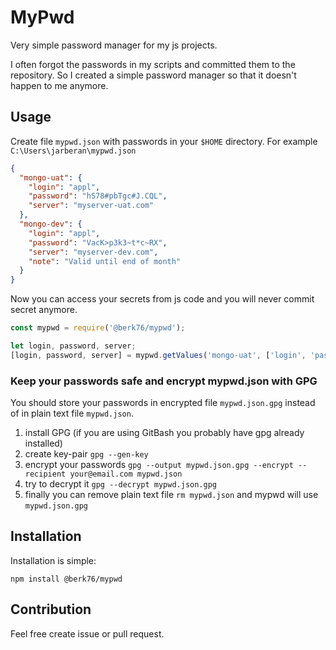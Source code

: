 # MyPwd

Very simple password manager for my js projects.

I often forgot the passwords in my scripts and committed them to the repository. So I created a simple password manager so that it doesn't happen to me anymore.

## Usage

Create file `mypwd.json` with passwords in your `$HOME` directory. For example `C:\Users\jarberan\mypwd.json`

```json
{
  "mongo-uat": {
    "login": "appl",
    "password": "hS78#pbTgc#J.CQL",
    "server": "myserver-uat.com"
  },
  "mongo-dev": {
    "login": "appl",
    "password": "VacK>p3k3~t*c~RX",
    "server": "myserver-dev.com",
    "note": "Valid until end of month"
  }
}
```

Now you can access your secrets from js code and you will never commit secret anymore.

```js
const mypwd = require('@berk76/mypwd');

let login, password, server;
[login, password, server] = mypwd.getValues('mongo-uat', ['login', 'password', 'server']);
```

### Keep your passwords safe and encrypt mypwd.json with GPG

You should store your passwords in encrypted file `mypwd.json.gpg` instead of in plain text file `mypwd.json`.

1. install GPG (if you are using GitBash you probably have gpg already installed)
1. create key-pair `gpg --gen-key`
1. encrypt your passwords `gpg --output mypwd.json.gpg --encrypt --recipient your@email.com mypwd.json`
1. try to decrypt it `gpg --decrypt mypwd.json.gpg`
1. finally you can remove plain text file `rm mypwd.json` and mypwd will use `mypwd.json.gpg`


## Installation

Installation is simple:

```
npm install @berk76/mypwd
```

## Contribution

Feel free create issue or pull request.
